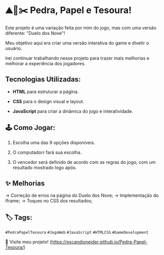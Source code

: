 # ⛰️📄✂️ Pedra, Papel e Tesoura!

Este projeto é uma variação feita por mim do jogo, mas com uma versão diferente: "Duelo dos Nove"!  

Meu objetivo aqui era criar uma versão interativa do game e divetir o usuário.  

Irei continuar trabalhando nesse projeto para trazer mais melhorias e melhorar a experiência dos jogadores.

## Tecnologias Utilizadas:
- **HTML** para estruturar a página.
  
- **CSS** para o design visual e layout.
  
- **JavaScript** para criar a dinâmica do jogo e interatividade.

## 🕹 Como Jogar:
1. Escolha uma das 9 opções disponíveis.
   
2. O computadorr fará sua escolha.
   
3. O vencedor será definido de acordo com as regras do jogo, com um resultado mostrado logo após.

## ✨ **Melhorias**    
-> Correção de erros na página do Duelo dos Nove;
-> Implementação do Iframe;
-> Toques no CSS dos resultados;

## 🏷 Tags:
`#PedraPapelTesoura`  `#JogoWeb`  `#JavaScript`  `#HTMLCSS`  `#GameDevelopment` 

🔗 Visite meu projeto! (https://escandioneider.github.io/Pedra-Papel-Tesoura/)
